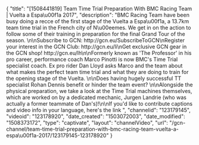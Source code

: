 {
    "title": "[1508441819] Team Time Trial Preparation With BMC Racing Team | Vuelta a Espa\u00f1a 2017",
    "description": "BMC Racing Team have been busy doing a recce of the first stage of the Vuelta a Espa\u00f1a, a 13.7km team time trial in the French city of N\u00eemes. We get in on the action to follow some of their training in preparation for the final Grand Tour of the season. \n\nSubscribe to GCN: http:\/\/gcn.eu\/SubscribeToGCN\nRegister your interest in the GCN Club: http:\/\/gcn.eu\/li\nGet exclusive GCN gear in the GCN shop! http:\/\/gcn.eu\/lh\n\nFormerly known as 'The Professor' in his pro career, performance coach Marco Pinotti is now BMC's Time Trial specialist coach. Ex pro rider Dan Lloyd asks Marco and the team about what makes the perfect team time trial and what they are doing to train for the opening stage of the Vuelta. \n\nDoes having hugely successful TT specialist Rohan Dennis benefit or hinder the team event? \n\nAlongside the physical preparation, we take a look at the Time Trial machines themselves, which are worked on by a dedicated mechanic, Jurgen Landrie (who was actually a former teammate of Dan's)!\n\nIf you'd like to contribute captions and video info in your language, here's the link ",
    "channelid": "123179145",
    "videoid": "123178920",
    "date_created": "1503072003",
    "date_modified": "1508373172",
    "type": "captivate",
    "layout": "channelVideo",
    "url": "\/gcn-channel\/team-time-trial-preparation-with-bmc-racing-team-vuelta-a-espa\u00f1a-2017\/123179145-123178920"
}